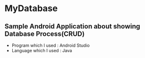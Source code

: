 # MyDatabase

## Sample Android Application about showing Database Process(CRUD)
* Program which I used : Android Studio
* Language which I used : Java
